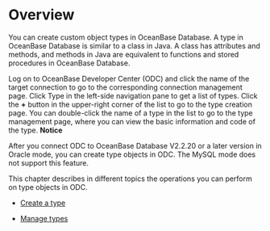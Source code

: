 Overview 
=============================

You can create custom object types in OceanBase Database. A type in OceanBase Database is similar to a class in Java. A class has attributes and methods, and methods in Java are equivalent to functions and stored procedures in OceanBase Database. 

Log on to OceanBase Developer Center (ODC) and click the name of the target connection to go to the corresponding connection management page. Click Type in the left-side navigation pane to get a list of types. Click the **+** button in the upper-right corner of the list to go to the type creation page. You can double-click the name of a type in the list to go to the type management page, where you can view the basic information and code of the type. 
**Notice**



After you connect ODC to OceanBase Database V2.2.20 or a later version in Oracle mode, you can create type objects in ODC. The MySQL mode does not support this feature.

This chapter describes in different topics the operations you can perform on type objects in ODC.

* [Create a type](../5.web-odc-user-guide/10.web-odc-database-objects/8.web-odc-type-objects/2.web-odc-create-a-type.md)

  

* [Manage types](../5.web-odc-user-guide/10.web-odc-database-objects/8.web-odc-type-objects/3.web-odc-manage-type.md)

  



